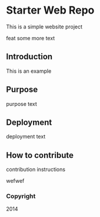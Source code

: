 # Starter Web Repo

This is a simple website project

feat some more text

## Introduction

This is an example

## Purpose

purpose text

## Deployment

deployment text

## How to contribute

contribution instructions

wefwef

### Copyright

2014


